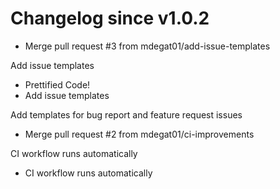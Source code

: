 # Changelog since v1.0.2
- Merge pull request #3 from mdegat01/add-issue-templates

Add issue templates 
- Prettified Code! 
- Add issue templates

Add templates for bug report and feature request issues 
- Merge pull request #2 from mdegat01/ci-improvements

CI workflow runs automatically 
- CI workflow runs automatically 
